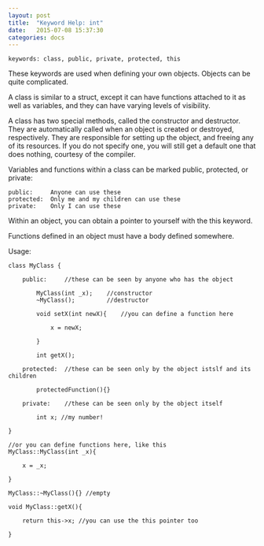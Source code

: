 ```yaml
---
layout: post
title:  "Keyword Help: int"
date:   2015-07-08 15:37:30
categories: docs
---
```


	keywords: class, public, private, protected, this

These keywords are used when defining your own objects. Objects can be quite complicated.

A class is similar to a struct, except it can have functions attached to it as well as variables, and they can have varying levels of visibility.

A class has two special methods, called the constructor and destructor. They are automatically called when an object is created or destroyed, respectively. They are responsible for setting up the object, and freeing any of its resources. If you do not specify one, you will still get a default one that does nothing, courtesy of the compiler.

Variables and functions within a class can be marked public, protected, or private:

	public:		Anyone can use these
	protected:	Only me and my children can use these
	private:	Only I can use these

Within an object, you can obtain a pointer to yourself with the this keyword.

Functions defined in an object must have a body defined somewhere.

Usage:

	class MyClass {

		public:		//these can be seen by anyone who has the object

			MyClass(int _x);	//constructor
			~MyClass();			//destructor

			void setX(int newX){	//you can define a function here

				x = newX; 

			}

			int getX();

		protected:	//these can be seen only by the object istslf and its children

			protectedFunction(){}

		private:	//these can be seen only by the object itself

			int x; //my number!

	}

	//or you can define functions here, like this
	MyClass::MyClass(int _x){

		x = _x;

	}

	MyClass::~MyClass(){} //empty

	void MyClass::getX(){

		return this->x; //you can use the this pointer too

	}
